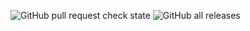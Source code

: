 ![GitHub pull request check state](https://img.shields.io/github/status/s/pulls/vniranjan1972/HotelWeb-Application/1) ![GitHub all releases](https://img.shields.io/github/downloads/vniranjan1972/HotelWeb-Application/total)

